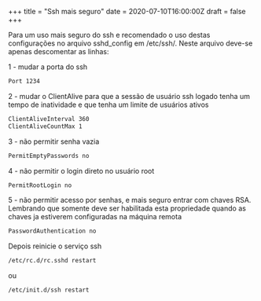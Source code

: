 +++
title =  "Ssh mais seguro"
date =   2020-07-10T16:00:00Z
draft = false
+++

Para um uso mais seguro do ssh e recomendado o uso destas configurações no arquivo sshd_config em /etc/ssh/. Neste arquivo deve-se apenas descomentar as linhas:

1 - mudar a porta do ssh

```sh
Port 1234
```

2 - mudar o ClientAlive para que a sessão de usuário ssh logado tenha um tempo de inatividade e que tenha um limite de usuários ativos

```sh
ClientAliveInterval 360 
ClientAliveCountMax 1
```

3 - não permitir senha vazia

```sh
PermitEmptyPasswords no
```

4 - não permitir o login direto no usuário root

```sh
PermitRootLogin no
```

5 - não permitir acesso por senhas, e mais seguro entrar com chaves RSA. Lembrando que somente deve ser habilitada esta propriedade quando as chaves ja estiverem configuradas na máquina remota

```sh
PasswordAuthentication no
```

Depois reinicie o serviço ssh

```bash
/etc/rc.d/rc.sshd restart
```
ou
```bash
/etc/init.d/ssh restart
```

